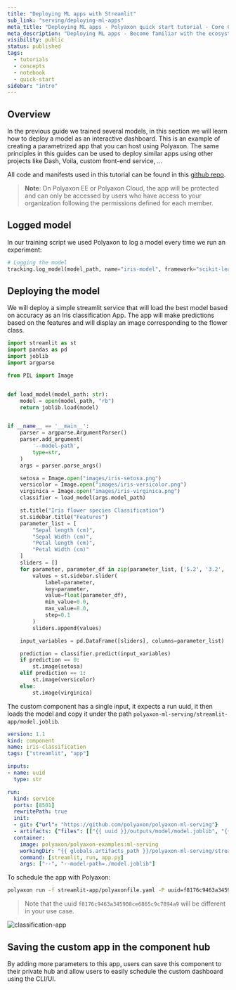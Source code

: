 ```yaml
---
title: "Deploying ML apps with Streamlit"
sub_link: "serving/deploying-ml-apps"
meta_title: "Deploying ML apps - Polyaxon quick start tutorial - Core Concepts"
meta_description: "Deploying ML apps - Become familiar with the ecosystem of Polyaxon tools with a top-level overview and useful links to get you started."
visibility: public
status: published
tags:
  - tutorials
  - concepts
  - notebook
  - quick-start
sidebar: "intro"
---
```


## Overview

In the previous guide we trained several models, in this section we will learn how to deploy a model as an interactive dashboard.
This is an example of creating a parametrized app that you can host using Polyaxon.
The same principles in this guides can be used to deploy similar apps using other projects like Dash, Voila, custom front-end service, ...

All code and manifests used in this tutorial can be found in this [github repo](https://github.com/polyaxon/polyaxon-ml-serving).

> **Note**: On Polyaxon EE or Polyaxon Cloud, the app will be protected and can only be accessed by users who have access to your organization following the permissions defined for each member.

## Logged model

In our training script we used Polyaxon to log a model every time we run an experiment:

```python
# Logging the model
tracking.log_model(model_path, name="iris-model", framework="scikit-learn", versioned=False)
```

## Deploying the model

We will deploy a simple streamlit service that will load the best model based on accuracy as an Iris classification App.
The app will make predictions based on the features and will display an image corresponding to the flower class.


```python
import streamlit as st
import pandas as pd
import joblib
import argparse

from PIL import Image


def load_model(model_path: str):
    model = open(model_path, "rb")
    return joblib.load(model)


if __name__ == '__main__':
    parser = argparse.ArgumentParser()
    parser.add_argument(
        '--model-path',
        type=str,
    )
    args = parser.parse_args()

    setosa = Image.open("images/iris-setosa.png")
    versicolor = Image.open("images/iris-versicolor.png")
    virginica = Image.open("images/iris-virginica.png")
    classifier = load_model(args.model_path)

    st.title("Iris flower species Classification")
    st.sidebar.title("Features")
    parameter_list = [
        "Sepal length (cm)",
        "Sepal Width (cm)",
        "Petal length (cm)",
        "Petal Width (cm)"
    ]
    sliders = []
    for parameter, parameter_df in zip(parameter_list, ['5.2', '3.2', '4.2', '1.2']):
        values = st.sidebar.slider(
            label=parameter,
            key=parameter,
            value=float(parameter_df),
            min_value=0.0,
            max_value=8.0,
            step=0.1
        )
        sliders.append(values)

    input_variables = pd.DataFrame([sliders], columns=parameter_list)

    prediction = classifier.predict(input_variables)
    if prediction == 0:
        st.image(setosa)
    elif prediction == 1:
        st.image(versicolor)
    else:
        st.image(virginica)
```

The custom component has a single input, it expects a run uuid, it then loads the model and copy it under the path `polyaxon-ml-serving/streamlit-app/model.joblib`.

```yaml
version: 1.1
kind: component
name: iris-classification
tags: ["streamlit", "app"]

inputs:
- name: uuid
  type: str

run:
  kind: service
  ports: [8501]
  rewritePath: true
  init:
  - git: {"url": "https://github.com/polyaxon/polyaxon-ml-serving"}
  - artifacts: {"files": [["{{ uuid }}/outputs/model/model.joblib", "{{ globals.artifacts_path }}/polyaxon-ml-serving/streamlit-app/model.joblib"]]}
  container:
    image: polyaxon/polyaxon-examples:ml-serving
    workingDir: "{{ globals.artifacts_path }}/polyaxon-ml-serving/streamlit-app"
    command: [streamlit, run, app.py]
    args: ["--", "--model-path=./model.joblib"]
```

To schedule the app with Polyaxon: 

```bash
polyaxon run -f streamlit-app/polyaxonfile.yaml -P uuid=f8176c9463a345908ce6865c9c7894a9
```

> Note that the uuid `f8176c9463a345908ce6865c9c7894a9` will be different in your use case.

![classification-app](../../../../content/images/dashboard/runs/classification-app.png)

## Saving the custom app in the component hub

By adding more parameters to this app, users can save this component to their private hub and allow users to easily schedule the custom dashboard using the CLI/UI.
